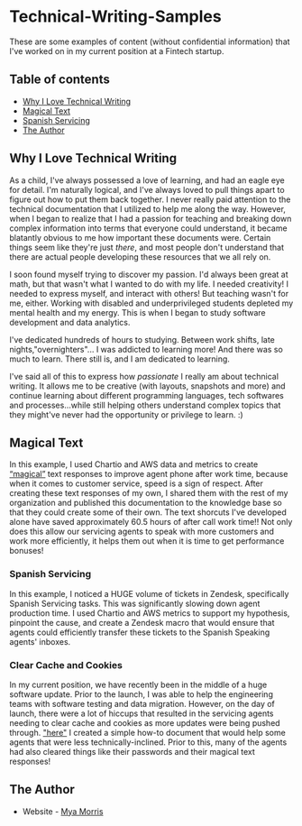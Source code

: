 # Technical-Writing-Samples
These are some examples of content (without confidential information) that I've worked on in my current 
position at a Fintech startup.
## Table of contents


  - [Why I Love Technical Writing](#why-i-love-technical-writing)
  - [Magical Text](#magical-text)
  - [Spanish Servicing](#spanish-servicing)
  - [The Author](#the-author)
  
  
 ## Why I Love Technical Writing
 As a child, I've always possessed a love of learning, and had an eagle eye for detail.
 I'm naturally logical, and I've always loved to pull things apart to figure out how to put them back together.
 I never really paid attention to the technical documentation that I utilized to help me along the way.
 However, when I began to realize that I had a passion for teaching and breaking down complex information into terms that everyone
 could understand, it became blatantly obvious to me how important these documents were. Certain things seem like they're just *there*,
 and most people don't understand that there are actual people developing these resources that we all rely on.
 
 I soon found myself trying to discover my passion. I'd always been great at math, but that wasn't what I wanted to do with my life.
 I needed creativity! I needed to express myself, and interact with others! But teaching wasn't for me, either. Working with disabled and 
 underprivileged students depleted my mental health and my energy. This is when I began to study software development and data analytics.
 
 I've dedicated hundreds of hours to studying. Between work shifts, late nights,"overnighters"... I was addicted to learning more! And there
 was so much to learn. There still is, and I am dedicated to learning.
 
 I've said all of this to express how *passionate* I really am about technical writing. It allows me to be creative (with layouts, snapshots and more)
 and continue learning about different programming languages, tech softwares and processes...while still helping others understand complex topics that they
 might've never had the opportunity or privilege to learn. :)
 
## Magical Text
In this example, I used Chartio and AWS data and metrics to create [“magical”](https://community.getmagical.com/)
text responses to improve agent phone after work time, because when it comes to customer service, speed is a sign of respect.
After creating these text responses of my own, I shared them with the rest of my organization and published this documentation
to the knowledge base so that they could create some of their own. The text shorcuts I've developed alone have saved approximately
60.5 hours of after call work time!! Not only does this allow our servicing agents to speak with more customers and work more efficiently, it helps them
out when it is time to get performance bonuses!

### Spanish Servicing
In this example, I noticed a HUGE volume of tickets in Zendesk, specifically Spanish Servicing tasks. This was significantly slowing down agent production 
time. I used Chartio and AWS metrics to support my hypothesis, pinpoint the cause, and create a Zendesk macro that would ensure that agents could efficiently 
transfer these tickets to the Spanish Speaking agents' inboxes. 

### Clear Cache and Cookies
In my current position, we have recently been in the middle of a huge software update. Prior to the launch, I was able to help the engineering teams with software testing and data migration. However, on the day of launch, there were a lot of hiccups that resulted in the servicing agents needing to clear cache and cookies as more updates were being pushed through. ["here"](ClearCache.pdf) I created a simple how-to document that would help some agents that were less technically-inclined. Prior to this, many of the agents had also cleared things like their passwords and their magical text responses!

## The Author
- Website - [Mya Morris](https://jolly-beaver-a96201.netlify.app/)
